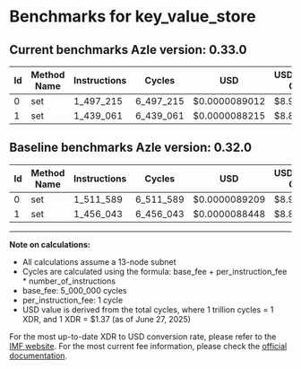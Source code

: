 # Benchmarks for key_value_store

## Current benchmarks Azle version: 0.33.0

| Id  | Method Name | Instructions | Cycles    | USD           | USD/Million Calls | Change                             |
| --- | ----------- | ------------ | --------- | ------------- | ----------------- | ---------------------------------- |
| 0   | set         | 1_497_215    | 6_497_215 | $0.0000089012 | $8.90             | <font color="green">-14_374</font> |
| 1   | set         | 1_439_061    | 6_439_061 | $0.0000088215 | $8.82             | <font color="green">-16_982</font> |

## Baseline benchmarks Azle version: 0.32.0

| Id  | Method Name | Instructions | Cycles    | USD           | USD/Million Calls |
| --- | ----------- | ------------ | --------- | ------------- | ----------------- |
| 0   | set         | 1_511_589    | 6_511_589 | $0.0000089209 | $8.92             |
| 1   | set         | 1_456_043    | 6_456_043 | $0.0000088448 | $8.84             |

---

**Note on calculations:**

- All calculations assume a 13-node subnet
- Cycles are calculated using the formula: base_fee + per_instruction_fee \* number_of_instructions
- base_fee: 5_000_000 cycles
- per_instruction_fee: 1 cycle
- USD value is derived from the total cycles, where 1 trillion cycles = 1 XDR, and 1 XDR = $1.37 (as of June 27, 2025)

For the most up-to-date XDR to USD conversion rate, please refer to the [IMF website](https://www.imf.org/external/np/fin/data/rms_sdrv.aspx).
For the most current fee information, please check the [official documentation](https://internetcomputer.org/docs/references/cycles-cost-formulas).
